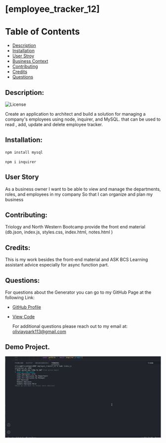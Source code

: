 # [employee_tracker_12]

  # Table of Contents 

 - [Description](#description)
 - [Installation](#installation)
 - [User Stroy](#userstory)
  - [Business Context](#businesscontext)
 - [Contributing](#contributing)
 - [Credits](#credits)
 - [Questions](#questions)

##  Description:

  ![License](https://img.shields.io/badge/License-MIT-blue)

Create an application to architect and build a solution for managing a company's employees using node, inquirer, and MySQL.
that can be used to read , add, update and delete employee tracker.

## Installation:

`npm install mysql`

`npm i inquirer`

## User Story

As a business owner
I want to be able to view and manage the departments, roles, and employees in my company
So that I can organize and plan my business

## Contributing:

Triology and North Western Bootcamp provide the front end material (db.json, index.js, styles.css, index.html, notes.html )

 ## Credits:

 This is my work besides the front-end material and ASK BCS Learning assistant advice especially for async function part.


 ## Questions:

 For questions about the Generator you can go to my GitHub Page at the following Link:

 - [GitHub Profile](https://github.com/Oliviapark113)

 - [View Code](https://github.com/Oliviapark113/employee_tracker_12)

   For additional questions please reach out to my email at: oliviaypark113@gmail.com

  ## Demo Project.

  ![Demo in gif](Demo.gif)


